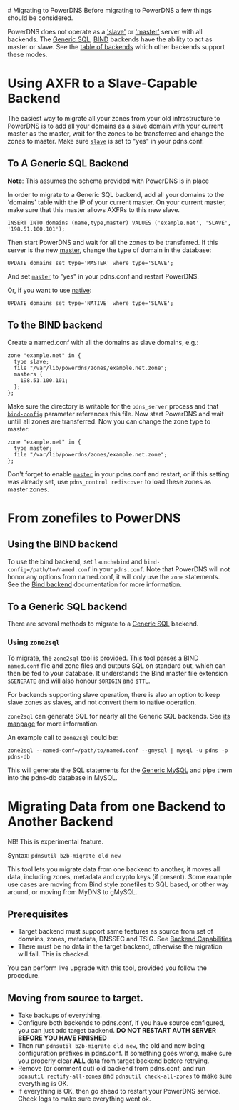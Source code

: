 # Migrating to PowerDNS
Before migrating to PowerDNS a few things should be considered.

PowerDNS does not operate as a ['slave'](modes-of-operation.md#slave-operation)
or ['master'](modes-of-operation.md#master-operation) server with all backends.
The [Generic SQL](backend-generic-sql.md), [BIND](backend-bind.md) backends have
the ability to act as master or slave. See the [table of backends](index.md#backend-capabilities)
which other backends support these modes.

# Using AXFR to a Slave-Capable Backend
The easiest way to migrate all your zones from your old infrastructure to PowerDNS
is to add all your domains as a slave domain with your current master as the
master, wait for the zones to be transferred and change the zones to master.
Make sure [`slave`](settings.md#slave) is set to "yes" in your pdns.conf.

## To A Generic SQL Backend
**Note**: This assumes the schema provided with PowerDNS is in place

In order to migrate to a Generic SQL backend, add all your domains to the 'domains'
table with the IP of your current master. On your current master, make sure that
this master allows AXFRs to this new slave.

```
INSERT INTO domains (name,type,master) VALUES ('example.net', 'SLAVE', '198.51.100.101');
```

Then start PowerDNS and wait for all the zones to be transferred. If this server
is the new [master](modes-of-operation.md#master-operation), change the type of
domain in the database:

```
UPDATE domains set type='MASTER' where type='SLAVE';
```

And set [`master`](settings.md#master) to "yes" in your pdns.conf and restart
PowerDNS.

Or, if you want to use [native](modes-of-operation.md#native-operation):

```
UPDATE domains set type='NATIVE' where type='SLAVE';
```

## To the BIND backend
Create a named.conf with all the domains as slave domains, e.g.:

```
zone "example.net" in {
  type slave;
  file "/var/lib/powerdns/zones/example.net.zone";
  masters {
    198.51.100.101;
  };
};
```

Make sure the directory is writable for the `pdns_server` process and that [`bind-config`](backend-bind.md#bind-config)
parameter references this file. Now start PowerDNS and wait untill all zones are
transferred. Now you can change the zone type to master:

```
zone "example.net" in {
  type master;
  file "/var/lib/powerdns/zones/example.net.zone";
};
```

Don't forget to enable [`master`](settings.md#master) in your pdns.conf and restart,
or if this setting was already set, use `pdns_control rediscover` to load these
zones as master zones.

# From zonefiles to PowerDNS
## Using the BIND backend
To use the bind backend, set `launch=bind` and `bind-config=/path/to/named.conf`
in your `pdns.conf`. Note that PowerDNS will not honor any options from named.conf,
it will only use the `zone` statements. See the [Bind backend](backend-bind.md)
documentation for more information.

## To a Generic SQL backend
There are several methods to migrate to a [Generic SQL](backend-generic-sql.md)
backend.

### Using `zone2sql`
To migrate, the `zone2sql` tool is provided. This tool parses a BIND `named.conf`
file and zone files and outputs SQL on standard out, which can then be fed to your
database. It understands the Bind master file extension `$GENERATE` and will also
honour `$ORIGIN` and `$TTL`.

For backends supporting slave operation, there is also an option to keep slave
zones as slaves, and not convert them to native operation.

`zone2sql` can generate SQL for nearly all the Generic SQL backends. See [its
manpage](../manpages/zone2sql.1.md) for more information.

An example call to `zone2sql` could be:

```
zone2sql --named-conf=/path/to/named.conf --gmysql | mysql -u pdns -p pdns-db
```

This will generate the SQL statements for the [Generic MySQL](backend-generic-mysql.md)
and pipe them into the pdns-db database in MySQL.

# Migrating Data from one Backend to Another Backend
NB! This is experimental feature.

Syntax: `pdnsutil b2b-migrate old new`

This tool lets you migrate data from one backend to another, it moves all data,
including zones, metadata and crypto keys (if present). Some example use cases
are moving from Bind style zonefiles to SQL based, or other way around, or moving
from MyDNS to gMySQL.

## Prerequisites

 - Target backend must support same features as source from set of domains, zones, metadata, DNSSEC and TSIG. See [Backend Capabilities](index.md)
 - There must be no data in the target backend, otherwise the migration will fail. This is checked.

You can perform live upgrade with this tool, provided you follow the procedure.

## Moving from source to target.

- Take backups of everything.
- Configure both backends to pdns.conf, if you have source configured, you can just add target backend. **DO NOT RESTART AUTH SERVER BEFORE YOU HAVE FINISHED**
- Then run `pdnsutil b2b-migrate old new`, the old and new being configuration prefixes in pdns.conf. If something goes wrong, make sure you properly clear **ALL** data from target backend before retrying.
- Remove (or comment out) old backend from pdns.conf, and run `pdnsutil rectify-all-zones` and `pdnsutil check-all-zones` to make sure everything is OK.
- If everything is OK, then go ahead to restart your PowerDNS service. Check logs to make sure everything went ok.
